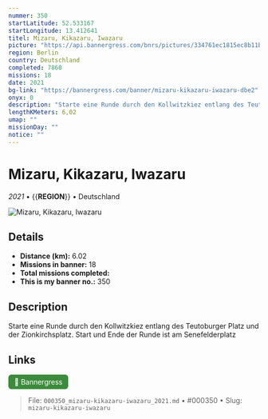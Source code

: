 ```yaml
---
nummer: 350
startLatitude: 52.533167
startLongitude: 13.412641
titel: Mizaru, Kikazaru, Iwazaru
picture: "https://api.bannergress.com/bnrs/pictures/334761ec1815ec8b11b42c6d9105bb24"
region: Berlin
country: Deutschland
completed: 7860
missions: 18
date: 2021
bg-link: "https://bannergress.com/banner/mizaru-kikazaru-iwazaru-dbe2"
onyx: 0
description: "Starte eine Runde durch den Kollwitzkiez entlang des Teutoburger Platz und der Zionkirchsplatz.\nStart und Ende der Runde ist am Senefelderplatz"
lengthKMeters: 6,02
umap: ""
missionDay: ""
notice: ""
---
```

# Mizaru, Kikazaru, Iwazaru

*2021* • {{__REGION__}} • Deutschland

![Mizaru, Kikazaru, Iwazaru](https://api.bannergress.com/bnrs/pictures/334761ec1815ec8b11b42c6d9105bb24)



## Details
- **Distance (km):** 6.02
- **Missions in banner:** 18
- **Total missions completed:** 
- **This is my banner no.:** 350



## Description
Starte eine Runde durch den Kollwitzkiez entlang des Teutoburger Platz und der Zionkirchsplatz.
Start und Ende der Runde ist am Senefelderplatz



## Links
<a href="https://bannergress.com/banner/mizaru-kikazaru-iwazaru-dbe2" target="_blank" style="display:inline-block;margin-right:8px;padding:6px 12px;background:#3c8b3c;color:#fff;text-decoration:none;border-radius:6px;">🔗 Bannergress</a>



> File: `000350_mizaru-kikazaru-iwazaru_2021.md` • #000350 • Slug: `mizaru-kikazaru-iwazaru`
